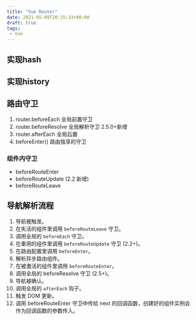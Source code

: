 ```yaml
---
title: "Vue Router"
date: 2021-05-09T20:35:33+08:00
draft: true
tags:
 - Vue
---
```


## 实现hash

## 实现history

## 路由守卫
1. router.beforeEach 全局前置守卫
2. router.beforeResolve 全局解析守卫 2.5.0+新增
3. router.afterEach 全局后置
4. beforeEnter()  路由独享的守卫

### 组件内守卫
- beforeRouteEnter
- beforeRouteUpdate (2.2 新增)
- beforeRouteLeave

## 导航解析流程
1. 导航被触发。
2. 在失活的组件里调用 `beforeRouteLeave` 守卫。
3. 调用全局的 `beforeEach` 守卫。
4. 在重用的组件里调用 `beforeRouteUpdate` 守卫 (2.2+)。
5. 在路由配置里调用 `beforeEnter`。
6. 解析异步路由组件。
7. 在被激活的组件里调用 `beforeRouteEnter`。
8. 调用全局的 beforeResolve 守卫 (2.5+)。
9. 导航被确认。
10. 调用全局的 `afterEach` 钩子。
11. 触发 DOM 更新。
12. 调用 beforeRouteEnter 守卫中传给 next 的回调函数，创建好的组件实例会作为回调函数的参数传入。
